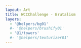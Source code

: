 ```yaml
---
layout: Art
title: WCCChallenge - Brutalism
layers: 
  - '@helpers/bg01'
  #- '@helpers/brushify01'
  - '@1/towers'
  #- '@helpers/texturizer01'
---
```

